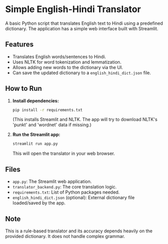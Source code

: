 # Simple English-Hindi Translator

A basic Python script that translates English text to Hindi using a predefined dictionary.
The application has a simple web interface built with Streamlit.

## Features

*   Translates English words/sentences to Hindi.
*   Uses NLTK for word tokenization and lemmatization.
*   Allows adding new words to the dictionary via the UI.
*   Can save the updated dictionary to a `english_hindi_dict.json` file.

## How to Run

1.  **Install dependencies:**
    ```bash
    pip install -r requirements.txt
    ```
    (This installs Streamlit and NLTK. The app will try to download NLTK's 'punkt' and 'wordnet' data if missing.)

2.  **Run the Streamlit app:**
    ```bash
    streamlit run app.py
    ```
    This will open the translator in your web browser.

## Files

*   `app.py`: The Streamlit web application.
*   `translator_backend.py`: The core translation logic.
*   `requirements.txt`: List of Python packages needed.
*   `english_hindi_dict.json` (optional): External dictionary file loaded/saved by the app.

## Note

This is a rule-based translator and its accuracy depends heavily on the provided dictionary. It does not handle complex grammar.